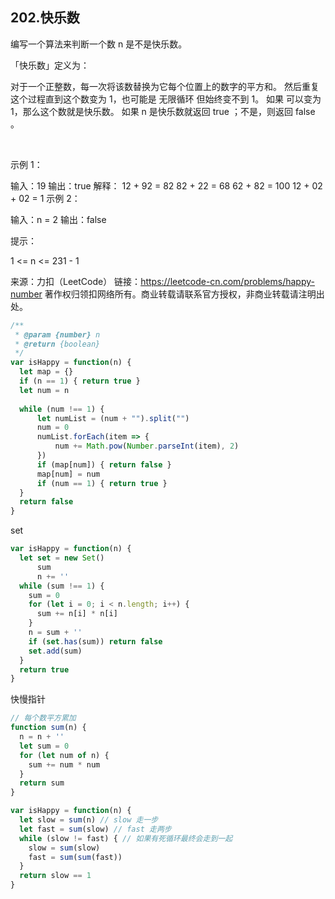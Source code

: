 ## 202.快乐数

编写一个算法来判断一个数 n 是不是快乐数。

「快乐数」定义为：

对于一个正整数，每一次将该数替换为它每个位置上的数字的平方和。
然后重复这个过程直到这个数变为 1，也可能是 无限循环 但始终变不到 1。
如果 可以变为  1，那么这个数就是快乐数。
如果 n 是快乐数就返回 true ；不是，则返回 false 。

 

示例 1：

输入：19
输出：true
解释：
12 + 92 = 82
82 + 22 = 68
62 + 82 = 100
12 + 02 + 02 = 1
示例 2：

输入：n = 2
输出：false
 

提示：

1 <= n <= 231 - 1

来源：力扣（LeetCode）
链接：https://leetcode-cn.com/problems/happy-number
著作权归领扣网络所有。商业转载请联系官方授权，非商业转载请注明出处。

```js
/**
 * @param {number} n
 * @return {boolean}
 */
var isHappy = function(n) {
  let map = {}
  if (n == 1) { return true }
  let num = n
  
  while (num !== 1) {
      let numList = (num + "").split("")
      num = 0
      numList.forEach(item => {
          num += Math.pow(Number.parseInt(item), 2)
      })
      if (map[num]) { return false }
      map[num] = num
      if (num == 1) { return true }
  }
  return false
}
```

set
```js
var isHappy = function(n) {
  let set = new Set()
      sum 
      n += ''
  while (sum !== 1) {
    sum = 0
    for (let i = 0; i < n.length; i++) {
      sum += n[i] * n[i]
    }
    n = sum + ''
    if (set.has(sum)) return false
    set.add(sum)
  }
  return true
}
```

快慢指针
```js
// 每个数平方累加
function sum(n) {
  n = n + ''
  let sum = 0
  for (let num of n) {
    sum += num * num
  }
  return sum
}

var isHappy = function(n) {
  let slow = sum(n) // slow 走一步
  let fast = sum(slow) // fast 走两步
  while (slow != fast) { // 如果有死循环最终会走到一起
    slow = sum(slow)
    fast = sum(sum(fast))
  }
  return slow == 1
}
```